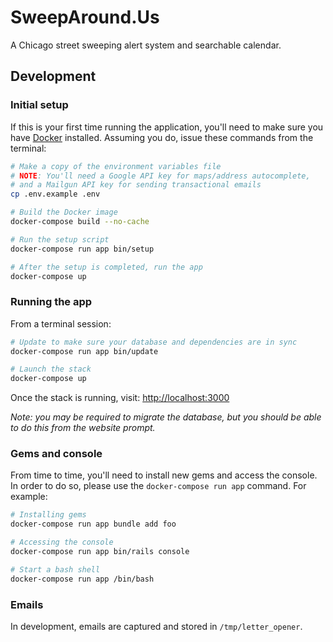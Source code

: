 # SweepAround.Us

A Chicago street sweeping alert system and searchable calendar.

## Development

### Initial setup

If this is your first time running the application, you'll need to make sure you have
[Docker](https://docs.docker.com/get-docker/) installed. Assuming you do, issue these commands
from the terminal:

```sh
# Make a copy of the environment variables file
# NOTE: You'll need a Google API key for maps/address autocomplete,
# and a Mailgun API key for sending transactional emails
cp .env.example .env

# Build the Docker image
docker-compose build --no-cache

# Run the setup script
docker-compose run app bin/setup

# After the setup is completed, run the app
docker-compose up
```

### Running the app

From a terminal session:

```sh
# Update to make sure your database and dependencies are in sync
docker-compose run app bin/update

# Launch the stack
docker-compose up
```

Once the stack is running, visit: [http://localhost:3000](http://localhost:3000)

_Note: you may be required to migrate the database, but you should be able to do this from
the website prompt._

### Gems and console

From time to time, you'll need to install new gems and access the console. In order to do so,
please use the `docker-compose run app` command. For example:

```sh
# Installing gems
docker-compose run app bundle add foo

# Accessing the console
docker-compose run app bin/rails console

# Start a bash shell
docker-compose run app /bin/bash
```

### Emails

In development, emails are captured and stored in `/tmp/letter_opener`.
